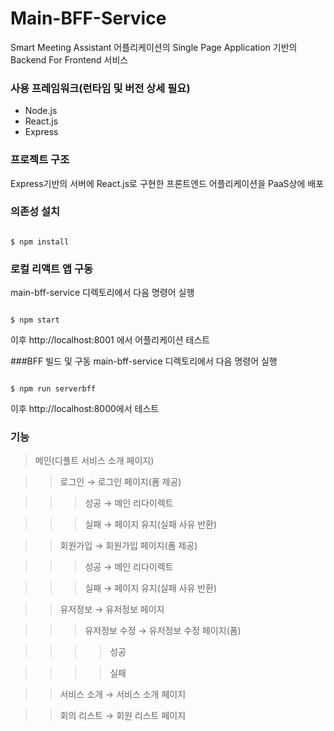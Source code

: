 # Main-BFF-Service

Smart Meeting Assistant 어플리케이션의 Single Page Application 기반의 Backend For Frontend 서비스


### 사용 프레임워크(런타임 및 버전 상세 필요)
* Node.js
* React.js
* Express

### 프로젝트 구조
Express기반의 서버에 React.js로 구현한 프론트엔드 어플리케이션을 PaaS상에 배포

### 의존성 설치

<code>
$ npm install
</code>

### 로컬 리액트 앱 구동
main-bff-service 디렉토리에서 다음 명령어 실행

<code>
$ npm start
</code>

이후 http://localhost:8001 에서 어플리케이션 테스트

###BFF 빌드 및 구동
main-bff-service 디렉토리에서 다음 명령어 실행

<code>
$ npm run serverbff
</code>

이후 http://localhost:8000에서 테스트


### 기능
> 메인(디폴트 서비스 소개 페이지)

>> 로그인 → 로그인 페이지(폼 제공)

>>> 성공 → 메인 리다이렉트

>>> 실패 → 페이지 유지(실패 사유 반환)

>> 회원가입 → 회원가입 페이지(폼 제공)

>>> 성공 → 메인 리다이렉트

>>> 실패 → 페이지 유지(실패 사유 반환)

>> 유저정보 → 유저정보 페이지

>>> 유저정보 수정 → 유저정보 수정 페이지(폼)

>>>> 성공

>>>> 실패

>> 서비스 소개 → 서비스 소개 페이지

>> 회의 리스트 → 회원 리스트 페이지
